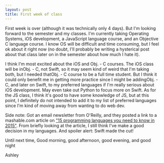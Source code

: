 ```yaml
---
layout: post
title: First week of class
---
```


First week is over (although it was technically only 4 days). But I'm looking forward to the semester and my classes. I'm currently taking Operating Systems, iOS development, a JavaScript language course, and an Objective C language course. I know OS will be difficult and time consuming, but I feel ok about it right now (no doubt, I'll probably be writing a hysterical post about that class later on in the semester about how much I hate it).

I think I'm most excited about the iOS and Obj. - C courses. The iOS class will be inObj. - C, not Swift, so it may seem kind of weird that I'm taking both, but I needed thatObj. - C course to be a full time student. But I think it could only benefit me in getting more practice since I might be addingObj. - C, and later on Swift, to my preferred languages if I'm really serious about iOS development. May even take out Python to focus more on Swift. As for the JS class, I think it's good to have some knowledge of JS, but at this point, I definitely do not intended to add it to my list of preferred languages since I'm kind of moving away from wanting to do web dev.

Side note: Got an email newsletter from O'Reilly, and they posted a link to a mashable.com article on ["15 programming languages you need to know in 2015"](http://mashable.com/2015/01/18/programming-languages-2015/?utm_cid=mash-com-fb-main-link&imm_mid=0cb603&cmp=em-prog-na-na-newsltr_20150124). From briefly looking at the article, I still think I've make a good decision in my languages. And spoiler alert: Swift made the cut!

Until next time, Good morning, good afternoon, good evening, and good night

Ashley